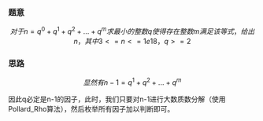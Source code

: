 ### 题意 

$$
对于n=q^0+q^1+q^2+...+q^m求最小的整数q使得存在整数m满足该等式，给出n，其中3<=n<=1e18，q>=2
$$

### 思路

$$
显然有n-1=q^1+q^2+...+q^m
$$

因此q必定是n-1的因子，此时，我们只要对n-1进行大数质数分解（使用Pollard_Rho算法），然后枚举所有因子加以判断即可。